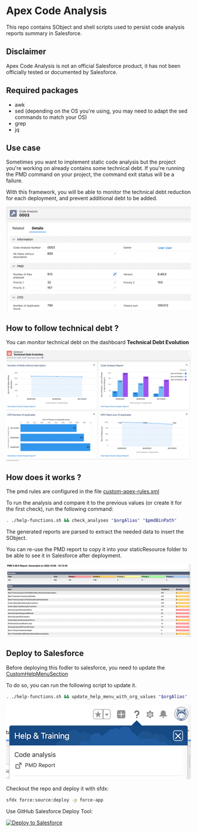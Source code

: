 # Apex Code Analysis
This repo contains SObject and shell scripts used to persist code analysis reports summary in Salesforce.


## Disclaimer
Apex Code Analysis is not an official Salesforce product, it has not been officially tested or documented by Salesforce.
## Required packages

- awk
- sed (depending on the OS you're using, you may need to adapt the sed commands to match your OS)
- grep
- jq
## Use case
Sometimes you want to implement static code analysis but the project you're working on already contains some technical debt. If you're running the PMD command on your project, the command exit status will be a failure.

With this framework, you will be able to monitor the technical debt reduction for each deployment, and prevent additional debt to be added.

<img alt="CodeAnalysis__c" src="./screenshots/object.png" />

## How to follow technical debt ?

You can monitor technical debt on the dashboard **Technical Debt Evolution**

<img alt="Dashboard" src="./screenshots/dashboard.png" />

## How does it works ?

The pmd rules are configured in the file [custom-apex-rules.xml](./custom-apex-rules.xml)

To run the analysis and compare it to the previous values (or create it for the first check), run the following command:
```sh
. ./help-functions.sh && check_analyses "$orgAlias" "$pmdBinPath"
```

The generated reports are parsed to extract the needed data to insert the SObject.

You can re-use the PMD report to copy it into your staticResource folder to be able to see it in Salesforce after deployment.

<img alt="PMD Report" src="./screenshots/pmd-report.png" />

## Deploy to Salesforce


Before deploying this fodler to salesforce, you need to update the [CustomHelpMenuSection](./force-app/main/default/customHelpMenuSections/CustomHelpMenuSection.customHelpMenuSection-meta.xml)

To do so, you can run the following script to update it.
```sh
. ./help-functions.sh && update_help_menu_with_org_values "$orgAlias"
```

<img alt="Help Menu" src="./screenshots/help-menu.png" />


Checkout the repo and deploy it with sfdx:
```sh
sfdx force:source:deploy -p force-app
```

Use GitHub Salesforce Deploy Tool:

[<img alt="Deploy to Salesforce" src="https://raw.githubusercontent.com/afawcett/githubsfdeploy/master/src/main/webapp/resources/img/deploy.png" />](https://githubsfdeploy.herokuapp.com/?owner=tprouvot&repo=apex-analysis&ref=main)